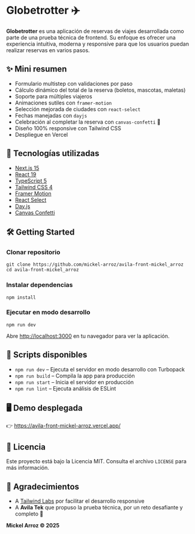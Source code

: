 <!DOCTYPE html>
<html lang="es">
<head>
  <meta charset="UTF-8" />
  <meta name="viewport" content="width=device-width, initial-scale=1.0"/>
</head>
<body>

  <h1>Globetrotter ✈️</h1>
  <p><strong>Globetrotter</strong> es una aplicación de reservas de viajes desarrollada como parte de una prueba técnica de frontend. Su enfoque es ofrecer una experiencia intuitiva, moderna y responsive para que los usuarios puedan realizar reservas en varios pasos.</p>

  <h2>✨ Mini resumen</h2>
  <ul>
    <li>Formulario multistep con validaciones por paso</li>
    <li>Cálculo dinámico del total de la reserva (boletos, mascotas, maletas)</li>
    <li>Soporte para múltiples viajeros</li>
    <li>Animaciones sutiles con <code>framer-motion</code></li>
    <li>Selección mejorada de ciudades con <code>react-select</code></li>
    <li>Fechas manejadas con <code>dayjs</code></li>
    <li>Celebración al completar la reserva con <code>canvas-confetti</code> 🎉</li>
    <li>Diseño 100% responsive con Tailwind CSS</li>
    <li>Despliegue en Vercel</li>
  </ul>

  <h2>🚀 Tecnologías utilizadas</h2>
  <ul>
    <li><a href="https://nextjs.org/" target="_blank">Next.js 15</a></li>
    <li><a href="https://react.dev/" target="_blank">React 19</a></li>
    <li><a href="https://www.typescriptlang.org/" target="_blank">TypeScript 5</a></li>
    <li><a href="https://tailwindcss.com/" target="_blank">Tailwind CSS 4</a></li>
    <li><a href="https://www.npmjs.com/package/framer-motion" target="_blank">Framer Motion</a></li>
    <li><a href="https://www.npmjs.com/package/react-select" target="_blank">React Select</a></li>
    <li><a href="https://day.js.org/" target="_blank">Day.js</a></li>
    <li><a href="https://www.npmjs.com/package/canvas-confetti" target="_blank">Canvas Confetti</a></li>
  </ul>

  <h2>🛠️ Getting Started</h2>
  <h3>Clonar repositorio</h3>
  <pre><code>git clone https://github.com/mickel-arroz/avila-front-mickel_arroz
cd avila-front-mickel_arroz</code></pre>

  <h3>Instalar dependencias</h3>
  <pre><code>npm install</code></pre>

  <h3>Ejecutar en modo desarrollo</h3>
  <pre><code>npm run dev</code></pre>

  <p>Abre <a href="http://localhost:3000" target="_blank">http://localhost:3000</a> en tu navegador para ver la aplicación.</p>

  <h2>🧪 Scripts disponibles</h2>
  <ul>
    <li><code>npm run dev</code> – Ejecuta el servidor en modo desarrollo con Turbopack</li>
    <li><code>npm run build</code> – Compila la app para producción</li>
    <li><code>npm run start</code> – Inicia el servidor en producción</li>
    <li><code>npm run lint</code> – Ejecuta análisis de ESLint</li>
  </ul>

  <h2>🖥️ Demo desplegada</h2>
  <p>👉 <a href="https://avila-front-mickel-arroz.vercel.app/" target="_blank">https://avila-front-mickel-arroz.vercel.app/</a></p>

  <h2>📄 Licencia</h2>
  <p>Este proyecto está bajo la Licencia MIT. Consulta el archivo <code>LICENSE</code> para más información.</p>

  <h2>🙏 Agradecimientos</h2>
  <ul>
    <li>A <a href="https://tailwindcss.com/" target="_blank">Tailwind Labs</a> por facilitar el desarrollo responsive</li>
    <li>A <strong>Avila Tek</strong> que propuso la prueba técnica, por un reto desafiante y completo 💪</li>
  </ul>

  <p><strong>Mickel Arroz © 2025</strong></p>

</body>
</html>
